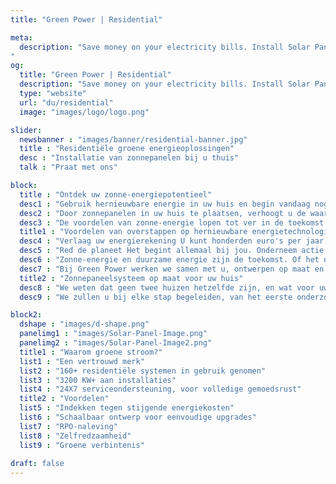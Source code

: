 ```yaml
---
title: "Green Power | Residential"

meta:
  description: "Save money on your electricity bills. Install Solar Panels on your home today! No obligation FREE survey on your home. Call +34 651 720 792 or email info@greenpwr.eu
"
og:
  title: "Green Power | Residential"
  description: "Save money on your electricity bills. Install Solar Panels on your home today! No obligation FREE survey on your home. Call +34 651 720 792 or email info@greenpwr.eu" 
  type: "website"
  url: "du/residential"
  image: "images/logo/logo.png"

slider:
  newsbanner : "images/banner/residential-banner.jpg"
  title : "Residentiële groene energieoplossingen"
  desc : "Installatie van zonnepanelen bij u thuis"
  talk : "Praat met ons"

block:
  title : "Ontdek uw zonne-energiepotentieel"
  desc1 : "Gebruik hernieuwbare energie in uw huis en begin vandaag nog het verschil te maken."
  desc2 : "Door zonnepanelen in uw huis te plaatsen, verhoogt u de waarde ervan, verlaagt u uw energierekening en draagt u bij aan de strijd tegen klimaatverandering."
  desc3 : "De voordelen van zonne-energie lopen tot ver in de toekomst. Een residentieel zonne-energiesysteem gaat doorgaans 25 jaar mee. De meeste zonnesystemen betalen zichzelf in minder dan vijf jaar terug en verlagen vervolgens drastisch op uw elektriciteitsrekening. Door alleen zonnepanelen op uw dak te plaatsen, bespaart u geld op het moment dat het wordt aangezet."
  title1 : "Voordelen van overstappen op hernieuwbare energietechnologieën:"
  desc4 : "Verlaag uw energierekening U kunt honderden euro's per jaar besparen door uw huis te voorzien van goedkopere, schonere en oneindige energie opgewekt door de zon."
  desc5 : "Red de planeet Het begint allemaal bij jou. Onderneem actie en sluit je aan bij de beweging tegen onze klimaatcrises. Weg met vervuilende fossiele brandstoffen zoals kolen, gas en olie."
  desc6 : "Zonne-energie en duurzame energie zijn de toekomst. Of het nu gaat om geld besparen of het verkleinen van uw ecologische voetafdruk, of beide - zonne-energie is helemaal klaar om ons leven te transformeren."
  desc7 : "Bij Green Power werken we samen met u, ontwerpen op maat en bieden zonnepanelen op daken voor woningen met subsidie die het beste bij uw behoeften passen, zodat u en uw gezin zo lang mogelijk van de voordelen genieten. Efficiëntie, duurzaamheid, service en waarde, we ondersteunen u met alles wat nodig is om uw overstap naar zonne-energie te maken - eenvoudig, handig en gemakkelijk."
  title2 : "Zonnepaneelsysteem op maat voor uw huis"
  desc8 : "We weten dat geen twee huizen hetzelfde zijn, en wat voor uw buurman werkt, werkt mogelijk niet voor uw huis. Daarom ontwerpen we samen met u een zonnepaneelsysteem op maat op basis van uw huidige energieverbruik. Onze gratis site-enquête stelt ons in staat om echt uw behoeften te bepalen, zonder gebruik te maken van cookie cutter-plannen."
  desc9 : "We zullen u bij elke stap begeleiden, van het eerste onderzoek tot de installatie en het onderhoud, waarbij we het jargon vermijden en de informatie verstrekken die u nodig heeft in een taal die u begrijpt."

block2:
  dshape : "images/d-shape.png"
  panelimg1 : "images/Solar-Panel-Image.png"
  panelimg2 : "images/Solar-Panel-Image2.png"
  title1 : "Waarom groene stroom?"
  list1 : "Een vertrouwd merk"
  list2 : "160+ residentiële systemen in gebruik genomen"
  list3 : "3200 KW+ aan installaties"
  list4 : "24X7 serviceondersteuning, voor volledige gemoedsrust"
  title2 : "Voordelen"
  list5 : "Indekken tegen stijgende energiekosten"
  list6 : "Schaalbaar ontwerp voor eenvoudige upgrades"
  list7 : "RPO-naleving"
  list8 : "Zelfredzaamheid"
  list9 : "Groene verbintenis"
    
draft: false
---
```

